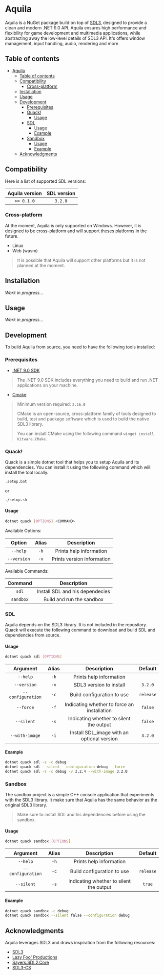 # Aquila

Aquila is a NuGet package build on top of [SDL3], designed to provide a clean and modern .NET 9.0 API. Aquila ensures high performance and flexibility for game development and multimedia applications, while abstracting away the low-level details of SDL3 API. It's offers window management, input handling, audio, rendering and more.

## Table of contents

- [Aquila](#aquila)
  - [Table of contents](#table-of-contents)
  - [Compatibility](#compatibility)
    - [Cross-platform](#cross-platform)
  - [Installation](#installation)
  - [Usage](#usage)
  - [Development](#development)
    - [Prerequisites](#prerequisites)
    - [Quack!](#quack)
      - [Usage](#usage-1)
    - [SDL](#sdl)
      - [Usage](#usage-2)
      - [Example](#example)
    - [Sandbox](#sandbox)
      - [Usage](#usage-3)
      - [Example](#example-1)
  - [Acknowledgments](#acknowledgments)

## Compatibility

Here is a list of supported SDL versions:

| Aquila version | SDL version |
| :------------: | :---------: |
|   `>= 0.1.0`   |   `3.2.0`   |

### Cross-platform

At the moment, Aquila is only supported on Windows. However, it is designed to be cross-platform and will support theses platforms in the future.

- Linux
- Web (wasm)

> It is possible that Aquila will support other platforms but it is not planned at the moment.

## Installation

*Work in progress...*

## Usage

*Work in progress...*

## Development

To build Aquila from source, you need to have the following tools installed:

### Prerequisites

- [.NET 9.0 SDK]
> The .NET 9.0 SDK includes everything you need to build and run .NET applications on your machine.

- [Cmake]
> Minimum version required: `3.16.0`
>
> CMake is an open-source, cross-platform family of tools designed to build, test and package software which is used to build the native SDL3 library.
>
> You can install CMake using the following command `winget install Kitware.CMake`.

### Quack!

Quack is a simple dotnet tool that helps you to setup Aquila and its dependencies. You can install it using the following command which will install the tool locally.

```bash
.setup.bat
```
or
```bash
./setup.sh
```

#### Usage

```bash
dotnet quack [OPTIONS] <COMMAND>
```

Available Options:

|   Option    | Alias |        Description         |
| :---------: | :---: | :------------------------: |
|  `--help`   | `-h`  |  Prints help information   |
| `--version` | `-v`  | Prints version information |

Available Commands:

|  Command  |           Description           |
| :-------: | :-----------------------------: |
|   `sdl`   | Install SDL and his dependecies |
| `sandbox` |    Build and run the sandbox    |

### SDL

Aquila depends on the SDL3 library. It is not included in the repository. Quack will execute the following command to download and build SDL and dependencies from source.

#### Usage

```bash
dotnet quack sdl [OPTIONS]
```

|     Argument      | Alias |                 Description                 |  Default  |
| :---------------: | :---: | :-----------------------------------------: | :-------: |
|     `--help`      | `-h`  |           Prints help information           |           |
|    `--version`    | `-v`  |           SDL3 version to install           |  `3.2.0`  |
| `--configuration` | `-c`  |         Build configuration to use          | `release` |
|     `--force`     | `-f`  | Indicating whether to force an installation |  `false`  |
|    `--silent`     | `-s`  |   Indicating whether to silent the output   |  `false`  |
|  `--with-image`   | `-i`  | Install SDL_image with an optional version  |  `3.2.0`  |

#### Example

```bash
dotnet quack sdl -s -c debug
dotnet quack sdl --silent --configuration debug --force
dotnet quack sdl -s -c debug -v 3.2.4 --with-image 3.2.0
```

### Sandbox

The sandbox project is a simple C++ console application that experiments with the SDL3 library. It make sure that Aquila has the same behavior as the original SDL3 library.

> Make sure to install SDL and his dependencies before using the sandbox.

#### Usage

```sh
dotnet quack sandbox [OPTIONS]
```

|     Argument      | Alias |               Description               |  Default  |
| :---------------: | :---: | :-------------------------------------: | :-------: |
|     `--help`      | `-h`  |         Prints help information         |           |
| `--configuration` | `-c`  |       Build configuration to use        | `release` |
|    `--silent`     | `-s`  | Indicating whether to silent the output |  `true`   |

#### Example

```sh
dotnet quack sandbox -c debug
dotnet quack sandbox --silent false --configuration debug
```

## Acknowledgments

Aquila leverages SDL3 and draws inspiration from the following resources:

- [SDL3]
- [Lazy Foo' Productions]
- [Sayers.SDL2.Core]
- [SDL3-CS]

[Cmake]: https://cmake.org/download/
[Lazy Foo' Productions]: https://lazyfoo.net/index.php
[.NET 9.0 SDK]: https://dotnet.microsoft.com/download/dotnet/9.0
[Sayers.SDL2.Core]: https://github.com/JeremySayers/Sayers.SDL2.Core
[SDL3]: https://www.libsdl.org/
[SDL3-CS]: https://github.com/flibitijibibo/SDL3-CS
